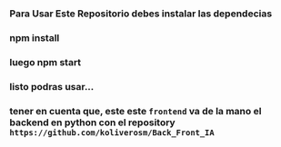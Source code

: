 ### Para Usar Este Repositorio debes instalar las dependecias

### npm install

### luego npm start

### listo podras usar...

### tener en cuenta que, este este `frontend` va de la mano el backend en python con el repository `https://github.com/koliverosm/Back_Front_IA`
 
